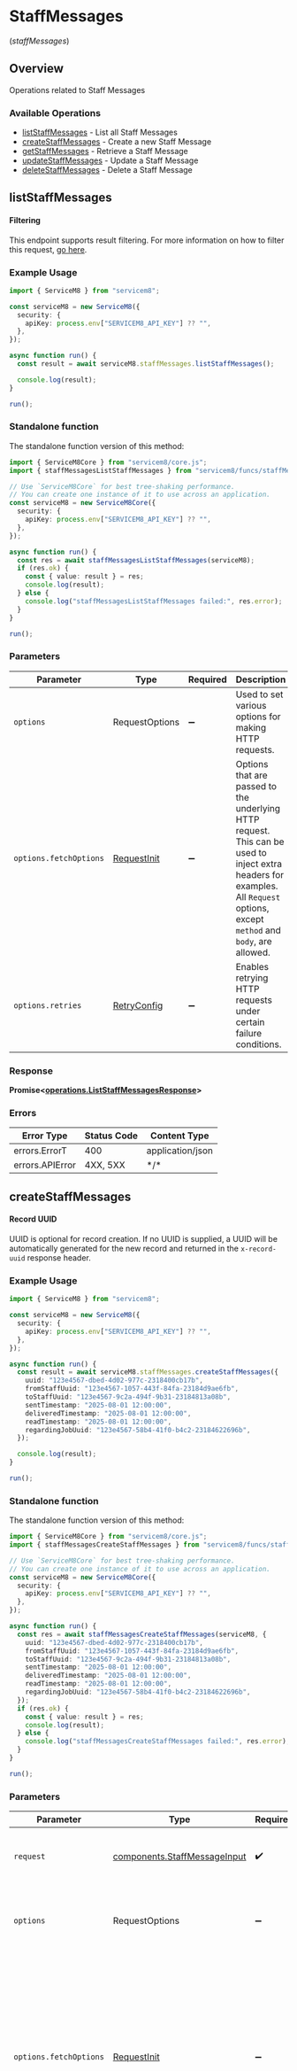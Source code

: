 # StaffMessages
(*staffMessages*)

## Overview

Operations related to Staff Messages

### Available Operations

* [listStaffMessages](#liststaffmessages) - List all Staff Messages
* [createStaffMessages](#createstaffmessages) - Create a new Staff Message
* [getStaffMessages](#getstaffmessages) - Retrieve a Staff Message
* [updateStaffMessages](#updatestaffmessages) - Update a Staff Message
* [deleteStaffMessages](#deletestaffmessages) - Delete a Staff Message

## listStaffMessages


			
#### Filtering
This endpoint supports result filtering. For more information on how to filter this request, [go here](/docs/filtering).
			

### Example Usage

<!-- UsageSnippet language="typescript" operationID="listStaffMessages" method="get" path="/staffmessage.json" -->
```typescript
import { ServiceM8 } from "servicem8";

const serviceM8 = new ServiceM8({
  security: {
    apiKey: process.env["SERVICEM8_API_KEY"] ?? "",
  },
});

async function run() {
  const result = await serviceM8.staffMessages.listStaffMessages();

  console.log(result);
}

run();
```

### Standalone function

The standalone function version of this method:

```typescript
import { ServiceM8Core } from "servicem8/core.js";
import { staffMessagesListStaffMessages } from "servicem8/funcs/staffMessagesListStaffMessages.js";

// Use `ServiceM8Core` for best tree-shaking performance.
// You can create one instance of it to use across an application.
const serviceM8 = new ServiceM8Core({
  security: {
    apiKey: process.env["SERVICEM8_API_KEY"] ?? "",
  },
});

async function run() {
  const res = await staffMessagesListStaffMessages(serviceM8);
  if (res.ok) {
    const { value: result } = res;
    console.log(result);
  } else {
    console.log("staffMessagesListStaffMessages failed:", res.error);
  }
}

run();
```

### Parameters

| Parameter                                                                                                                                                                      | Type                                                                                                                                                                           | Required                                                                                                                                                                       | Description                                                                                                                                                                    |
| ------------------------------------------------------------------------------------------------------------------------------------------------------------------------------ | ------------------------------------------------------------------------------------------------------------------------------------------------------------------------------ | ------------------------------------------------------------------------------------------------------------------------------------------------------------------------------ | ------------------------------------------------------------------------------------------------------------------------------------------------------------------------------ |
| `options`                                                                                                                                                                      | RequestOptions                                                                                                                                                                 | :heavy_minus_sign:                                                                                                                                                             | Used to set various options for making HTTP requests.                                                                                                                          |
| `options.fetchOptions`                                                                                                                                                         | [RequestInit](https://developer.mozilla.org/en-US/docs/Web/API/Request/Request#options)                                                                                        | :heavy_minus_sign:                                                                                                                                                             | Options that are passed to the underlying HTTP request. This can be used to inject extra headers for examples. All `Request` options, except `method` and `body`, are allowed. |
| `options.retries`                                                                                                                                                              | [RetryConfig](../../lib/utils/retryconfig.md)                                                                                                                                  | :heavy_minus_sign:                                                                                                                                                             | Enables retrying HTTP requests under certain failure conditions.                                                                                                               |

### Response

**Promise\<[operations.ListStaffMessagesResponse](../../models/operations/liststaffmessagesresponse.md)\>**

### Errors

| Error Type       | Status Code      | Content Type     |
| ---------------- | ---------------- | ---------------- |
| errors.ErrorT    | 400              | application/json |
| errors.APIError  | 4XX, 5XX         | \*/\*            |

## createStaffMessages


			
#### Record UUID
UUID is optional for record creation. If no UUID is supplied, a UUID will be automatically generated for the new record and returned in the `x-record-uuid` response header.

			

### Example Usage

<!-- UsageSnippet language="typescript" operationID="createStaffMessages" method="post" path="/staffmessage.json" -->
```typescript
import { ServiceM8 } from "servicem8";

const serviceM8 = new ServiceM8({
  security: {
    apiKey: process.env["SERVICEM8_API_KEY"] ?? "",
  },
});

async function run() {
  const result = await serviceM8.staffMessages.createStaffMessages({
    uuid: "123e4567-dbed-4d02-977c-2318400cb17b",
    fromStaffUuid: "123e4567-1057-443f-84fa-23184d9ae6fb",
    toStaffUuid: "123e4567-9c2a-494f-9b31-23184813a08b",
    sentTimestamp: "2025-08-01 12:00:00",
    deliveredTimestamp: "2025-08-01 12:00:00",
    readTimestamp: "2025-08-01 12:00:00",
    regardingJobUuid: "123e4567-58b4-41f0-b4c2-23184622696b",
  });

  console.log(result);
}

run();
```

### Standalone function

The standalone function version of this method:

```typescript
import { ServiceM8Core } from "servicem8/core.js";
import { staffMessagesCreateStaffMessages } from "servicem8/funcs/staffMessagesCreateStaffMessages.js";

// Use `ServiceM8Core` for best tree-shaking performance.
// You can create one instance of it to use across an application.
const serviceM8 = new ServiceM8Core({
  security: {
    apiKey: process.env["SERVICEM8_API_KEY"] ?? "",
  },
});

async function run() {
  const res = await staffMessagesCreateStaffMessages(serviceM8, {
    uuid: "123e4567-dbed-4d02-977c-2318400cb17b",
    fromStaffUuid: "123e4567-1057-443f-84fa-23184d9ae6fb",
    toStaffUuid: "123e4567-9c2a-494f-9b31-23184813a08b",
    sentTimestamp: "2025-08-01 12:00:00",
    deliveredTimestamp: "2025-08-01 12:00:00",
    readTimestamp: "2025-08-01 12:00:00",
    regardingJobUuid: "123e4567-58b4-41f0-b4c2-23184622696b",
  });
  if (res.ok) {
    const { value: result } = res;
    console.log(result);
  } else {
    console.log("staffMessagesCreateStaffMessages failed:", res.error);
  }
}

run();
```

### Parameters

| Parameter                                                                                                                                                                      | Type                                                                                                                                                                           | Required                                                                                                                                                                       | Description                                                                                                                                                                    |
| ------------------------------------------------------------------------------------------------------------------------------------------------------------------------------ | ------------------------------------------------------------------------------------------------------------------------------------------------------------------------------ | ------------------------------------------------------------------------------------------------------------------------------------------------------------------------------ | ------------------------------------------------------------------------------------------------------------------------------------------------------------------------------ |
| `request`                                                                                                                                                                      | [components.StaffMessageInput](../../models/components/staffmessageinput.md)                                                                                                   | :heavy_check_mark:                                                                                                                                                             | The request object to use for the request.                                                                                                                                     |
| `options`                                                                                                                                                                      | RequestOptions                                                                                                                                                                 | :heavy_minus_sign:                                                                                                                                                             | Used to set various options for making HTTP requests.                                                                                                                          |
| `options.fetchOptions`                                                                                                                                                         | [RequestInit](https://developer.mozilla.org/en-US/docs/Web/API/Request/Request#options)                                                                                        | :heavy_minus_sign:                                                                                                                                                             | Options that are passed to the underlying HTTP request. This can be used to inject extra headers for examples. All `Request` options, except `method` and `body`, are allowed. |
| `options.retries`                                                                                                                                                              | [RetryConfig](../../lib/utils/retryconfig.md)                                                                                                                                  | :heavy_minus_sign:                                                                                                                                                             | Enables retrying HTTP requests under certain failure conditions.                                                                                                               |

### Response

**Promise\<[operations.CreateStaffMessagesResponse](../../models/operations/createstaffmessagesresponse.md)\>**

### Errors

| Error Type       | Status Code      | Content Type     |
| ---------------- | ---------------- | ---------------- |
| errors.ErrorT    | 400              | application/json |
| errors.APIError  | 4XX, 5XX         | \*/\*            |

## getStaffMessages

Retrieve a Staff Message

### Example Usage

<!-- UsageSnippet language="typescript" operationID="getStaffMessages" method="get" path="/staffmessage/{uuid}.json" -->
```typescript
import { ServiceM8 } from "servicem8";

const serviceM8 = new ServiceM8({
  security: {
    apiKey: process.env["SERVICEM8_API_KEY"] ?? "",
  },
});

async function run() {
  const result = await serviceM8.staffMessages.getStaffMessages({
    uuid: "31718a39-6feb-45a4-a7f2-f76ec9ecc63c",
  });

  console.log(result);
}

run();
```

### Standalone function

The standalone function version of this method:

```typescript
import { ServiceM8Core } from "servicem8/core.js";
import { staffMessagesGetStaffMessages } from "servicem8/funcs/staffMessagesGetStaffMessages.js";

// Use `ServiceM8Core` for best tree-shaking performance.
// You can create one instance of it to use across an application.
const serviceM8 = new ServiceM8Core({
  security: {
    apiKey: process.env["SERVICEM8_API_KEY"] ?? "",
  },
});

async function run() {
  const res = await staffMessagesGetStaffMessages(serviceM8, {
    uuid: "31718a39-6feb-45a4-a7f2-f76ec9ecc63c",
  });
  if (res.ok) {
    const { value: result } = res;
    console.log(result);
  } else {
    console.log("staffMessagesGetStaffMessages failed:", res.error);
  }
}

run();
```

### Parameters

| Parameter                                                                                                                                                                      | Type                                                                                                                                                                           | Required                                                                                                                                                                       | Description                                                                                                                                                                    |
| ------------------------------------------------------------------------------------------------------------------------------------------------------------------------------ | ------------------------------------------------------------------------------------------------------------------------------------------------------------------------------ | ------------------------------------------------------------------------------------------------------------------------------------------------------------------------------ | ------------------------------------------------------------------------------------------------------------------------------------------------------------------------------ |
| `request`                                                                                                                                                                      | [operations.GetStaffMessagesRequest](../../models/operations/getstaffmessagesrequest.md)                                                                                       | :heavy_check_mark:                                                                                                                                                             | The request object to use for the request.                                                                                                                                     |
| `options`                                                                                                                                                                      | RequestOptions                                                                                                                                                                 | :heavy_minus_sign:                                                                                                                                                             | Used to set various options for making HTTP requests.                                                                                                                          |
| `options.fetchOptions`                                                                                                                                                         | [RequestInit](https://developer.mozilla.org/en-US/docs/Web/API/Request/Request#options)                                                                                        | :heavy_minus_sign:                                                                                                                                                             | Options that are passed to the underlying HTTP request. This can be used to inject extra headers for examples. All `Request` options, except `method` and `body`, are allowed. |
| `options.retries`                                                                                                                                                              | [RetryConfig](../../lib/utils/retryconfig.md)                                                                                                                                  | :heavy_minus_sign:                                                                                                                                                             | Enables retrying HTTP requests under certain failure conditions.                                                                                                               |

### Response

**Promise\<[operations.GetStaffMessagesResponse](../../models/operations/getstaffmessagesresponse.md)\>**

### Errors

| Error Type       | Status Code      | Content Type     |
| ---------------- | ---------------- | ---------------- |
| errors.ErrorT    | 400              | application/json |
| errors.APIError  | 4XX, 5XX         | \*/\*            |

## updateStaffMessages

Update a Staff Message

### Example Usage

<!-- UsageSnippet language="typescript" operationID="updateStaffMessages" method="post" path="/staffmessage/{uuid}.json" -->
```typescript
import { ServiceM8 } from "servicem8";

const serviceM8 = new ServiceM8({
  security: {
    apiKey: process.env["SERVICEM8_API_KEY"] ?? "",
  },
});

async function run() {
  const result = await serviceM8.staffMessages.updateStaffMessages({
    uuid: "b5fd0f7a-6810-4261-acdb-e8e543cf4e72",
    staffMessage: {
      uuid: "123e4567-dbed-4d02-977c-2318400cb17b",
      fromStaffUuid: "123e4567-1057-443f-84fa-23184d9ae6fb",
      toStaffUuid: "123e4567-9c2a-494f-9b31-23184813a08b",
      sentTimestamp: "2025-08-01 12:00:00",
      deliveredTimestamp: "2025-08-01 12:00:00",
      readTimestamp: "2025-08-01 12:00:00",
      regardingJobUuid: "123e4567-58b4-41f0-b4c2-23184622696b",
    },
  });

  console.log(result);
}

run();
```

### Standalone function

The standalone function version of this method:

```typescript
import { ServiceM8Core } from "servicem8/core.js";
import { staffMessagesUpdateStaffMessages } from "servicem8/funcs/staffMessagesUpdateStaffMessages.js";

// Use `ServiceM8Core` for best tree-shaking performance.
// You can create one instance of it to use across an application.
const serviceM8 = new ServiceM8Core({
  security: {
    apiKey: process.env["SERVICEM8_API_KEY"] ?? "",
  },
});

async function run() {
  const res = await staffMessagesUpdateStaffMessages(serviceM8, {
    uuid: "b5fd0f7a-6810-4261-acdb-e8e543cf4e72",
    staffMessage: {
      uuid: "123e4567-dbed-4d02-977c-2318400cb17b",
      fromStaffUuid: "123e4567-1057-443f-84fa-23184d9ae6fb",
      toStaffUuid: "123e4567-9c2a-494f-9b31-23184813a08b",
      sentTimestamp: "2025-08-01 12:00:00",
      deliveredTimestamp: "2025-08-01 12:00:00",
      readTimestamp: "2025-08-01 12:00:00",
      regardingJobUuid: "123e4567-58b4-41f0-b4c2-23184622696b",
    },
  });
  if (res.ok) {
    const { value: result } = res;
    console.log(result);
  } else {
    console.log("staffMessagesUpdateStaffMessages failed:", res.error);
  }
}

run();
```

### Parameters

| Parameter                                                                                                                                                                      | Type                                                                                                                                                                           | Required                                                                                                                                                                       | Description                                                                                                                                                                    |
| ------------------------------------------------------------------------------------------------------------------------------------------------------------------------------ | ------------------------------------------------------------------------------------------------------------------------------------------------------------------------------ | ------------------------------------------------------------------------------------------------------------------------------------------------------------------------------ | ------------------------------------------------------------------------------------------------------------------------------------------------------------------------------ |
| `request`                                                                                                                                                                      | [operations.UpdateStaffMessagesRequest](../../models/operations/updatestaffmessagesrequest.md)                                                                                 | :heavy_check_mark:                                                                                                                                                             | The request object to use for the request.                                                                                                                                     |
| `options`                                                                                                                                                                      | RequestOptions                                                                                                                                                                 | :heavy_minus_sign:                                                                                                                                                             | Used to set various options for making HTTP requests.                                                                                                                          |
| `options.fetchOptions`                                                                                                                                                         | [RequestInit](https://developer.mozilla.org/en-US/docs/Web/API/Request/Request#options)                                                                                        | :heavy_minus_sign:                                                                                                                                                             | Options that are passed to the underlying HTTP request. This can be used to inject extra headers for examples. All `Request` options, except `method` and `body`, are allowed. |
| `options.retries`                                                                                                                                                              | [RetryConfig](../../lib/utils/retryconfig.md)                                                                                                                                  | :heavy_minus_sign:                                                                                                                                                             | Enables retrying HTTP requests under certain failure conditions.                                                                                                               |

### Response

**Promise\<[operations.UpdateStaffMessagesResponse](../../models/operations/updatestaffmessagesresponse.md)\>**

### Errors

| Error Type       | Status Code      | Content Type     |
| ---------------- | ---------------- | ---------------- |
| errors.ErrorT    | 400              | application/json |
| errors.APIError  | 4XX, 5XX         | \*/\*            |

## deleteStaffMessages


			
In ServiceM8, deleting a record sets its `active` field to `0`. Inactive records are still accessible on the API, but are hidden in the UI. Inactive records can be restored by setting their `active` field to `1`.

			

### Example Usage

<!-- UsageSnippet language="typescript" operationID="deleteStaffMessages" method="delete" path="/staffmessage/{uuid}.json" -->
```typescript
import { ServiceM8 } from "servicem8";

const serviceM8 = new ServiceM8({
  security: {
    apiKey: process.env["SERVICEM8_API_KEY"] ?? "",
  },
});

async function run() {
  const result = await serviceM8.staffMessages.deleteStaffMessages({
    uuid: "f09dd42b-85e0-454a-8494-c181a7fff788",
  });

  console.log(result);
}

run();
```

### Standalone function

The standalone function version of this method:

```typescript
import { ServiceM8Core } from "servicem8/core.js";
import { staffMessagesDeleteStaffMessages } from "servicem8/funcs/staffMessagesDeleteStaffMessages.js";

// Use `ServiceM8Core` for best tree-shaking performance.
// You can create one instance of it to use across an application.
const serviceM8 = new ServiceM8Core({
  security: {
    apiKey: process.env["SERVICEM8_API_KEY"] ?? "",
  },
});

async function run() {
  const res = await staffMessagesDeleteStaffMessages(serviceM8, {
    uuid: "f09dd42b-85e0-454a-8494-c181a7fff788",
  });
  if (res.ok) {
    const { value: result } = res;
    console.log(result);
  } else {
    console.log("staffMessagesDeleteStaffMessages failed:", res.error);
  }
}

run();
```

### Parameters

| Parameter                                                                                                                                                                      | Type                                                                                                                                                                           | Required                                                                                                                                                                       | Description                                                                                                                                                                    |
| ------------------------------------------------------------------------------------------------------------------------------------------------------------------------------ | ------------------------------------------------------------------------------------------------------------------------------------------------------------------------------ | ------------------------------------------------------------------------------------------------------------------------------------------------------------------------------ | ------------------------------------------------------------------------------------------------------------------------------------------------------------------------------ |
| `request`                                                                                                                                                                      | [operations.DeleteStaffMessagesRequest](../../models/operations/deletestaffmessagesrequest.md)                                                                                 | :heavy_check_mark:                                                                                                                                                             | The request object to use for the request.                                                                                                                                     |
| `options`                                                                                                                                                                      | RequestOptions                                                                                                                                                                 | :heavy_minus_sign:                                                                                                                                                             | Used to set various options for making HTTP requests.                                                                                                                          |
| `options.fetchOptions`                                                                                                                                                         | [RequestInit](https://developer.mozilla.org/en-US/docs/Web/API/Request/Request#options)                                                                                        | :heavy_minus_sign:                                                                                                                                                             | Options that are passed to the underlying HTTP request. This can be used to inject extra headers for examples. All `Request` options, except `method` and `body`, are allowed. |
| `options.retries`                                                                                                                                                              | [RetryConfig](../../lib/utils/retryconfig.md)                                                                                                                                  | :heavy_minus_sign:                                                                                                                                                             | Enables retrying HTTP requests under certain failure conditions.                                                                                                               |

### Response

**Promise\<[operations.DeleteStaffMessagesResponse](../../models/operations/deletestaffmessagesresponse.md)\>**

### Errors

| Error Type       | Status Code      | Content Type     |
| ---------------- | ---------------- | ---------------- |
| errors.ErrorT    | 400              | application/json |
| errors.APIError  | 4XX, 5XX         | \*/\*            |